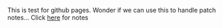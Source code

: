 This is test for github pages. Wonder if we can use this to handle patch notes...
Click [here](patchnotes.md) for notes
